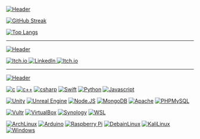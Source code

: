 [![Header](https://img.shields.io/badge/-Live%20Statistics-792EE5?logo=fastapi&logoColor=ffffff&style=for-the-badge)]()

[![GitHub Streak](https://github-readme-streak-stats.herokuapp.com/?user=henry9836&theme=dark)](https://git.io/streak-stats)

[![Top Langs](https://github-readme-stats.vercel.app/api/top-langs/?username=henry9836&hide=Mathematica,ShaderLab,Objective-C,CMake,HTML,Objective-C%2B%2B,CSS,Smalltalk&langs_count=8&layout=compact&theme=dark)](https://github.com/anuraghazra/github-readme-stats)

------
[![Header](https://img.shields.io/badge/-Social-792EE5?logo=livechat&logoColor=ffffff&style=for-the-badge)]()

<a href="https://sleep-deficiency-studio.itch.io/" target="_blank">![Itch.io](https://img.shields.io/badge/-Itch.io-blue?logo=Itch.io&logoColor=FFFFFF&labelColor=FA5C5C&color=grey&style=flat-square) </a>
<a href="https://www.linkedin.com/in/henry-oli/" target="_blank"> ![LinkedIn](https://img.shields.io/badge/-LinkedIn-blue?logo=LinkedIn&logoColor=FFFFFF&labelColor=0a66c2&color=grey&style=flat-square) </a>
<a href="https://www.youtube.com/channel/UCdaILXjGeEoBjOC0pGRsLFA" target="_blank">![Itch.io](https://img.shields.io/badge/-YouTube-blue?logo=YouTube&logoColor=FFFFFF&labelColor=FF0000&color=grey&style=flat-square) </a>

------
[![Header](https://img.shields.io/badge/-TECHNOLOGIES-792EE5?logo=PyTorchLightning&logoColor=ffffff&style=for-the-badge)]()

[![c](https://img.shields.io/badge/--A8B9CC?logo=C&logoColor=ffffff)]()
[![c++](https://img.shields.io/badge/--00599C?logo=C%2B%2B&logoColor=ffffff)]()
[![csharp](https://img.shields.io/badge/--00599C?logo=Csharp&logoColor=ffffff)]()
[![Swift](https://img.shields.io/badge/--F05138?logo=Swift&logoColor=ffffff)]()
[![Python](https://img.shields.io/badge/--3776AB?logo=Python&logoColor=ffffff)]()
[![Javascript](https://img.shields.io/badge/--F7DF1E?logo=Javascript&logoColor=ffffff)]()

[![Unity](https://img.shields.io/badge/--000000?logo=Unity&logoColor=ffffff)]()
[![Unreal Engine](https://img.shields.io/badge/--0E1128?logo=UnrealEngine&logoColor=ffffff)]()
[![Node.JS](https://img.shields.io/badge/--339933?logo=node.js&logoColor=ffffff)]()
[![MongoDB](https://img.shields.io/badge/--47A248?logo=mongodb&logoColor=ffffff)]()
[![Apache](https://img.shields.io/badge/--D22128?logo=Apache&logoColor=ffffff)]()
[![PHPMySQL](https://img.shields.io/badge/--6C78AF?logo=phpmyadmin&logoColor=ffffff)]()

[![Vultr](https://img.shields.io/badge/--007BFC?logo=Vultr&logoColor=ffffff)]()
[![VirtualBox](https://img.shields.io/badge/--183A61?logo=VirtualBox&logoColor=ffffff)]()
[![Synology](https://img.shields.io/badge/--B5B5B6?logo=Synology&logoColor=ffffff)]()
[![WSL](https://img.shields.io/badge/--4D4D4D?logo=WindowsTerminal&logoColor=ffffff)]()

[![ArchLinux](https://img.shields.io/badge/--1793D1?logo=archlinux&logoColor=ffffff)](https://archlinux.org/)
[![Arduino](https://img.shields.io/badge/--00979D?logo=Arduino&logoColor=ffffff)]()
[![Raspberry Pi](https://img.shields.io/badge/--A22846?logo=raspberrypi&logoColor=ffffff)](https://archlinux.org/)
[![DebainLinux](https://img.shields.io/badge/--A81D33?logo=debian&logoColor=ffffff)](https://.debian.org/)
[![KaliLinux](https://img.shields.io/badge/--557C94?logo=kalilinux&logoColor=ffffff)](https://kali.org/)
[![Windows](https://img.shields.io/badge/--0078D6?logo=windows&logoColor=ffffff)](https://kali.org/)

<!--
------
![visitors](https://visitor-badge.glitch.me/badge?page_id=henry9836&left_color=grey&right_color=green)
[![Commits Badge](https://badges.pufler.dev/commits/monthly/henry9836)](https://badges.pufler.dev)
-->
